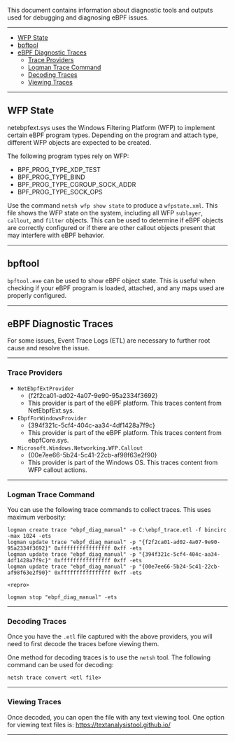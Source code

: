 This document contains information about diagnostic tools and outputs used for debugging and diagnosing eBPF issues.

--------------------

- [WFP State](#wfp-state)
- [bpftool](#bpftool)
- [eBPF Diagnostic Traces](#ebpf-diagnostic-traces)
  - [Trace Providers](#trace-providers)
  - [Logman Trace Command](#logman-trace-command)
  - [Decoding Traces](#decoding-traces)
  - [Viewing Traces](#viewing-traces)

--------------------

## WFP State

netebpfext.sys uses the Windows Filtering Platform (WFP) to implement certain eBPF program types. Depending on the
program and attach type, different WFP objects are expected to be created.

The following program types rely on WFP:
- BPF_PROG_TYPE_XDP_TEST
- BPF_PROG_TYPE_BIND
- BPF_PROG_TYPE_CGROUP_SOCK_ADDR
- BPF_PROG_TYPE_SOCK_OPS

Use the command `netsh wfp show state` to produce a `wfpstate.xml`. This file shows the WFP state on the system,
including all WFP `sublayer`, `callout`, and `filter` objects. This can be used to determine if eBPF objects are
correctly configured or if there are other callout objects present that may interfere with eBPF behavior.

--------------------
## bpftool

`bpftool.exe` can be used to show eBPF object state. This is useful when checking if your eBPF program is loaded,
attached, and any maps used are properly configured.

--------------------

## eBPF Diagnostic Traces

For some issues, Event Trace Logs (ETL) are necessary to further root cause and resolve the issue.

--------------------

### Trace Providers

- `NetEbpfExtProvider`
    - {f2f2ca01-ad02-4a07-9e90-95a2334f3692}
    - This provider is part of the eBPF platform. This traces content from NetEbpfExt.sys.
- `EbpfForWindowsProvider`
    - {394f321c-5cf4-404c-aa34-4df1428a7f9c}
    - This provider is part of the eBPF platform. This traces content from ebpfCore.sys.
- `Microsoft.Windows.Networking.WFP.Callout`
    - {00e7ee66-5b24-5c41-22cb-af98f63e2f90}
    - This provider is part of the Windows OS. This traces content from WFP callout actions.

--------------------

### Logman Trace Command

You can use the following trace commands to collect traces. This uses maximum verbosity:
```
logman create trace "ebpf_diag_manual" -o C:\ebpf_trace.etl -f bincirc -max 1024 -ets
logman update trace "ebpf_diag_manual" -p "{f2f2ca01-ad02-4a07-9e90-95a2334f3692}" 0xffffffffffffffff 0xff -ets
logman update trace "ebpf_diag_manual" -p "{394f321c-5cf4-404c-aa34-4df1428a7f9c}" 0xffffffffffffffff 0xff -ets
logman update trace "ebpf_diag_manual" -p "{00e7ee66-5b24-5c41-22cb-af98f63e2f90}" 0xffffffffffffffff 0xff -ets

<repro>

logman stop "ebpf_diag_manual" -ets
```

--------------------

### Decoding Traces

Once you have the `.etl` file captured with the above providers, you will need to first decode the traces before viewing
them.

One method for decoding traces is to use the `netsh` tool. The following command can be used for decoding:
```
netsh trace convert <etl file>
```

--------------------

### Viewing Traces
Once decoded, you can open the file with any text viewing tool. One option for viewing text files is:
https://textanalysistool.github.io/

--------------------